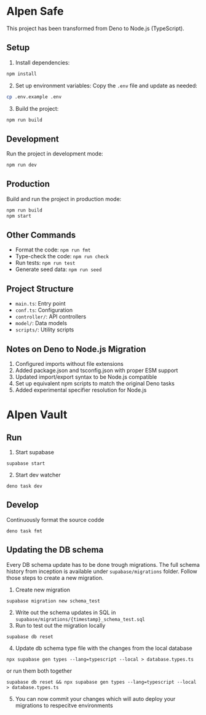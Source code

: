 # Alpen Safe

This project has been transformed from Deno to Node.js (TypeScript).

## Setup

1. Install dependencies:
```bash
npm install
```

2. Set up environment variables:
Copy the `.env` file and update as needed:
```bash
cp .env.example .env
```

3. Build the project:
```bash
npm run build
```

## Development

Run the project in development mode:
```bash
npm run dev
```

## Production

Build and run the project in production mode:
```bash
npm run build
npm start
```

## Other Commands

- Format the code: `npm run fmt`
- Type-check the code: `npm run check`
- Run tests: `npm run test`
- Generate seed data: `npm run seed`

## Project Structure

- `main.ts`: Entry point
- `conf.ts`: Configuration
- `controller/`: API controllers
- `model/`: Data models
- `scripts/`: Utility scripts

## Notes on Deno to Node.js Migration

1. Configured imports without file extensions
2. Added package.json and tsconfig.json with proper ESM support
3. Updated import/export syntax to be Node.js compatible
4. Set up equivalent npm scripts to match the original Deno tasks
5. Added experimental specifier resolution for Node.js

# Alpen Vault

## Run

1. Start supabase

```
supabase start
```

2. Start dev watcher

```
deno task dev
```

## Develop

Continuously format the source codde

```
deno task fmt
```

## Updating the DB schema

Every DB schema update has to be done trough migrations. The full schema history
from inception is available under `supabase/migrations` folder. Follow those
steps to create a new migration.

1. Create new migration

```
supabase migration new schema_test
```

2. Write out the schema updates in SQL in
   `supabase/migrations/{timestamp}_schema_test.sql`
3. Run to test out the migration locally

```
supabase db reset
```

4. Update db schema type file with the changes from the local database

```
npx supabase gen types --lang=typescript --local > database.types.ts
```

or run them both together

```
supabase db reset && npx supabase gen types --lang=typescript --local > database.types.ts
```

5. You can now commit your changes which will auto deploy your migrations to
   respecitve environments
